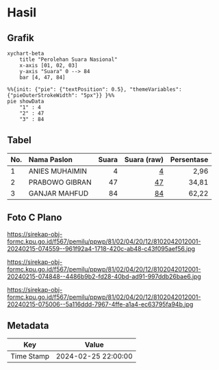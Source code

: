 # Hasil

## Grafik

```mermaid
xychart-beta
    title "Perolehan Suara Nasional"
    x-axis [01, 02, 03]
    y-axis "Suara" 0 --> 84
    bar [4, 47, 84]
```

```mermaid
%%{init: {"pie": {"textPosition": 0.5}, "themeVariables": {"pieOuterStrokeWidth": "5px"}} }%%
pie showData
    "1" : 4
    "2" : 47
    "3" : 84
```

## Tabel

| No. | Nama Paslon    | Suara | Suara (raw) | Persentase |
|:--- |:-------------- | -----:| -----------:| ----------:|
| 1   | ANIES MUHAIMIN | 4     | [4][p-1]    | 2,96       |
| 2   | PRABOWO GIBRAN | 47    | [47][p-2]   | 34,81      |
| 3   | GANJAR MAHFUD  | 84    | [84][p-3]   | 62,22      |


[p-1]: https://github.com/gigit-pemilu/pemilu-2024/blob/main/pilpres/hitung-suara/sub/81-maluku/sub/02-maluku-tenggara/sub/04-kei-besar-selatan/sub/2012-kilwat/sub/001-tps/sub/paslon-1.txt
[p-2]: https://github.com/gigit-pemilu/pemilu-2024/blob/main/pilpres/hitung-suara/sub/81-maluku/sub/02-maluku-tenggara/sub/04-kei-besar-selatan/sub/2012-kilwat/sub/001-tps/sub/paslon-2.txt
[p-3]: https://github.com/gigit-pemilu/pemilu-2024/blob/main/pilpres/hitung-suara/sub/81-maluku/sub/02-maluku-tenggara/sub/04-kei-besar-selatan/sub/2012-kilwat/sub/001-tps/sub/paslon-3.txt

## Foto C Plano

https://sirekap-obj-formc.kpu.go.id/f567/pemilu/ppwp/81/02/04/20/12/8102042012001-20240215-074559--961f92a4-1718-420c-ab48-c43f095aef56.jpg

https://sirekap-obj-formc.kpu.go.id/f567/pemilu/ppwp/81/02/04/20/12/8102042012001-20240215-074848--4486b9b2-fd28-40bd-ad91-997ddb26bae6.jpg

https://sirekap-obj-formc.kpu.go.id/f567/pemilu/ppwp/81/02/04/20/12/8102042012001-20240215-075006--5a116ddd-7967-4ffe-a1a4-ec63795fa94b.jpg


## Metadata

| Key        | Value               |
| ---------- | ------------------- |
| Time Stamp | 2024-02-25 22:00:00 |



